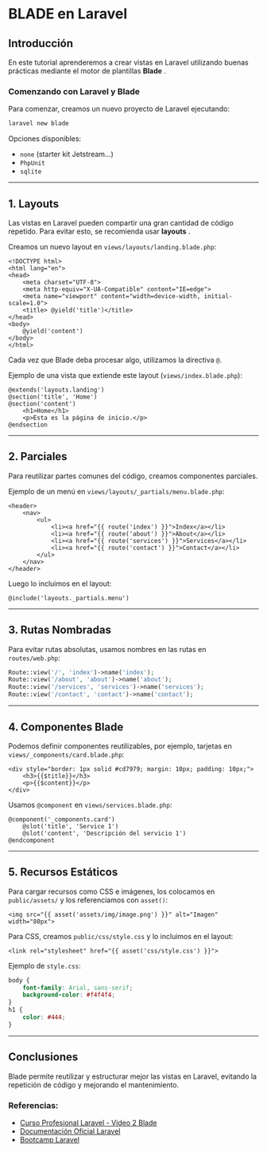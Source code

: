 # BLADE en Laravel

## Introducción

En este tutorial aprenderemos a crear vistas en Laravel utilizando buenas prácticas mediante el motor de plantillas  **Blade** .

### Comenzando con Laravel y Blade

Para comenzar, creamos un nuevo proyecto de Laravel ejecutando:

```bash
laravel new blade
```

Opciones disponibles:

* `none` (starter kit Jetstream...)
* `PhpUnit`
* `sqlite`

---

## 1. Layouts

Las vistas en Laravel pueden compartir una gran cantidad de código repetido. Para evitar esto, se recomienda usar  **layouts** .

Creamos un nuevo layout en `views/layouts/landing.blade.php`:

```blade
<!DOCTYPE html>
<html lang="en">
<head>
    <meta charset="UTF-8">
    <meta http-equiv="X-UA-Compatible" content="IE=edge">
    <meta name="viewport" content="width=device-width, initial-scale=1.0">
    <title> @yield('title')</title>
</head>
<body>
    @yield('content')
</body>
</html>
```

Cada vez que Blade deba procesar algo, utilizamos la directiva `@`.

Ejemplo de una vista que extiende este layout (`views/index.blade.php`):

```blade
@extends('layouts.landing')
@section('title', 'Home')
@section('content')
    <h1>Home</h1>
    <p>Esta es la página de inicio.</p>
@endsection
```

---

## 2. Parciales

Para reutilizar partes comunes del código, creamos componentes parciales.

Ejemplo de un menú en `views/layouts/_partials/menu.blade.php`:

```blade
<header>
    <nav>
        <ul>
            <li><a href="{{ route('index') }}">Index</a></li>
            <li><a href="{{ route('about') }}">About</a></li>
            <li><a href="{{ route('services') }}">Services</a></li>
            <li><a href="{{ route('contact') }}">Contact</a></li>
        </ul>
    </nav>
</header>
```

Luego lo incluimos en el layout:

```blade
@include('layouts._partials.menu')
```

---

## 3. Rutas Nombradas

Para evitar rutas absolutas, usamos nombres en las rutas en `routes/web.php`:

```php
Route::view('/', 'index')->name('index');
Route::view('/about', 'about')->name('about');
Route::view('/services', 'services')->name('services');
Route::view('/contact', 'contact')->name('contact');
```

---

## 4. Componentes Blade

Podemos definir componentes reutilizables, por ejemplo, tarjetas en `views/_components/card.blade.php`:

```blade
<div style="border: 1px solid #cd7979; margin: 10px; padding: 10px;">
    <h3>{{$title}}</h3>
    <p>{{$content}}</p>
</div>
```

Usamos `@component` en `views/services.blade.php`:

```blade
@component('_components.card')
    @slot('title', 'Service 1')
    @slot('content', 'Descripción del servicio 1')
@endcomponent
```

---

## 5. Recursos Estáticos

Para cargar recursos como CSS e imágenes, los colocamos en `public/assets/` y los referenciamos con `asset()`:

```blade
<img src="{{ asset('assets/img/image.png') }}" alt="Imagen" width="80px">
```

Para CSS, creamos `public/css/style.css` y lo incluimos en el layout:

```blade
<link rel="stylesheet" href="{{ asset('css/style.css') }}">
```

Ejemplo de `style.css`:

```css
body {
    font-family: Arial, sans-serif;
    background-color: #f4f4f4;
}
h1 {
    color: #444;
}
```

---

## Conclusiones

Blade permite reutilizar y estructurar mejor las vistas en Laravel, evitando la repetición de código y mejorando el mantenimiento.

### Referencias:

* [Curso Profesional Laravel - Video 2 Blade](https://chatgpt.com/c/67bf5f52-35d4-800d-9ea5-48ef8bdd1089#)
* [Documentación Oficial Laravel](https://laravel.com/docs)
* [Bootcamp Laravel](https://laravel.com/bootcamp)
